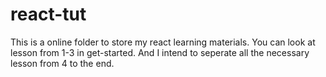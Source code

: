 # react-tut
This is a online folder to store my react learning materials. You can look at lesson from 1-3 in get-started. And I intend to seperate all the necessary lesson from 4 to the end.
